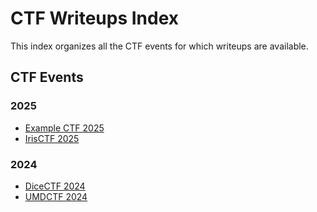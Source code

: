 # CTF Writeups Index

This index organizes all the CTF events for which writeups are available.

## CTF Events

### 2025

- [Example CTF 2025](./ExampleCTF2025/)
- [IrisCTF 2025](./IrisCTF2025/)

### 2024

- [DiceCTF 2024](./DiceCTF2024/)
- [UMDCTF 2024](./UMDCTF2024/)
